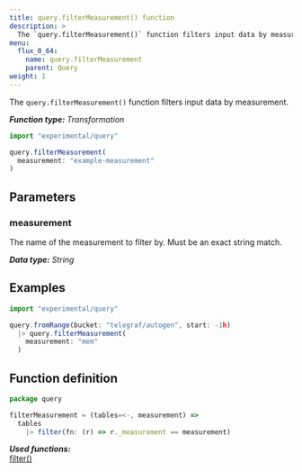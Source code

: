 ```yaml
---
title: query.filterMeasurement() function
description: >
  The `query.filterMeasurement()` function filters input data by measurement.
menu:
  flux_0_64:
    name: query.filterMeasurement
    parent: Query
weight: 1
---
```


The `query.filterMeasurement()` function filters input data by measurement.

_**Function type:** Transformation_

```js
import "experimental/query"

query.filterMeasurement(
  measurement: "example-measurement"
)
```

## Parameters

### measurement
The name of the measurement to filter by.
Must be an exact string match.

_**Data type:** String_

## Examples

```js
import "experimental/query"

query.fromRange(bucket: "telegraf/autogen", start: -1h)
  |> query.filterMeasurement(
    measurement: "mem"
  )
```

## Function definition
```js
package query

filterMeasurement = (tables=<-, measurement) =>
  tables
    |> filter(fn: (r) => r._measurement == measurement)
```

_**Used functions:**_  
[filter()](/flux/v0.64/stdlib/built-in/transformations/filter/)
